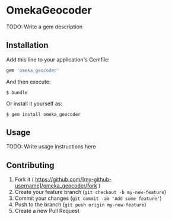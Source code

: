 # OmekaGeocoder

TODO: Write a gem description

## Installation

Add this line to your application's Gemfile:

```ruby
gem 'omeka_geocoder'
```

And then execute:

    $ bundle

Or install it yourself as:

    $ gem install omeka_geocoder

## Usage

TODO: Write usage instructions here

## Contributing

1. Fork it ( https://github.com/[my-github-username]/omeka_geocoder/fork )
2. Create your feature branch (`git checkout -b my-new-feature`)
3. Commit your changes (`git commit -am 'Add some feature'`)
4. Push to the branch (`git push origin my-new-feature`)
5. Create a new Pull Request
